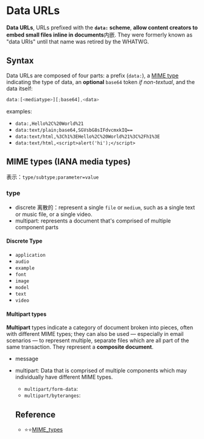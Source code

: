 # Data URLs

**Data URLs**, URLs prefixed with the **`data:` scheme**, **allow content creators to embed small files inline in documents**内嵌. They were formerly known as "data URIs" until that name was retired by the WHATWG.

## Syntax

Data URLs are composed of four parts: a prefix (`data:`), a [MIME type](https://developer.mozilla.org/en-US/docs/Web/HTTP/Basics_of_HTTP/MIME_types) indicating the type of data, an **optional** `base64` token _if non-textual_, and the data itself:

```js
data:[<mediatype>][;base64],<data>
```

examples:

- `data:,Hello%2C%20World%21`
- `data:text/plain;base64,SGVsbG8sIFdvcmxkIQ==`
- `data:text/html,%3Ch1%3EHello%2C%20World%21%3C%2Fh1%3E`
- `data:text/html,<script>alert('hi');</script>`

## MIME types (IANA media types)

表示：`type/subtype;parameter=value`

### type

- discrete 离散的：represent a single `file` or `medium`, such as a single text or music file, or a single video.
- multipart: represents a document that's comprised of multiple component parts

#### Discrete Type

- `application`
- `audio`
- `example`
- `font`
- `image`
- `model`
- `text`
- `video`

#### Multipart types

**Multipart** types indicate a category of document broken into pieces, often with different MIME types; they can also be used — especially in email scenarios — to represent multiple, separate files which are all part of the same transaction. They represent a **composite document**.

- message
- multipart: Data that is comprised of multiple components which may individually have different MIME types.

  - `multipart/form-data`:
  - `multipart/byteranges`:

  ## Reference

  - ⭐⭐[MIME_types](https://developer.mozilla.org/en-US/docs/Web/HTTP/Basics_of_HTTP/MIME_types)
